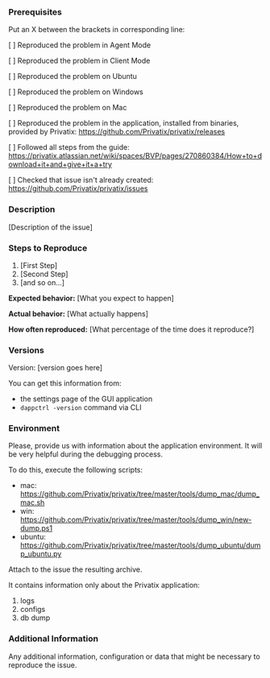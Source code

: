 

### Prerequisites

Put an X between the brackets in corresponding line:

[ ] Reproduced the problem in Agent Mode

[ ] Reproduced the problem in Client Mode

[ ] Reproduced the problem on Ubuntu

[ ] Reproduced the problem on Windows

[ ] Reproduced the problem on Mac

[ ] Reproduced the problem in the application, installed from binaries, provided by Privatix: https://github.com/Privatix/privatix/releases

[ ] Followed all steps from the guide: https://privatix.atlassian.net/wiki/spaces/BVP/pages/270860384/How+to+download+it+and+give+it+a+try

[ ] Checked that issue isn't already created: https://github.com/Privatix/privatix/issues

### Description

[Description of the issue]

### Steps to Reproduce

1. [First Step]
2. [Second Step]
3. [and so on...]

**Expected behavior:** [What you expect to happen]

**Actual behavior:** [What actually happens]

**How often reproduced:** [What percentage of the time does it reproduce?]

### Versions

Version: [version goes here]

You can get this information from:
- the settings page of the GUI application
- `dappctrl -version` command via CLI

### Environment

Please, provide us with information about the application environment. It will be 
very helpful during the debugging process.

To do this, execute the following scripts:
* mac: https://github.com/Privatix/privatix/tree/master/tools/dump_mac/dump_mac.sh
* win: https://github.com/Privatix/privatix/tree/master/tools/dump_win/new-dump.ps1
* ubuntu: https://github.com/Privatix/privatix/tree/master/tools/dump_ubuntu/dump_ubuntu.py

Attach to the issue the resulting archive.

It contains information only about the Privatix application:
1. logs
2. configs
3. db dump

### Additional Information

Any additional information, configuration or data that might be necessary to reproduce the issue.

